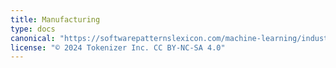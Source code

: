 ```yaml
---
title: Manufacturing
type: docs
canonical: "https://softwarepatternslexicon.com/machine-learning/industry-specific-solutions/manufacturing"
license: "© 2024 Tokenizer Inc. CC BY-NC-SA 4.0"
---
```

